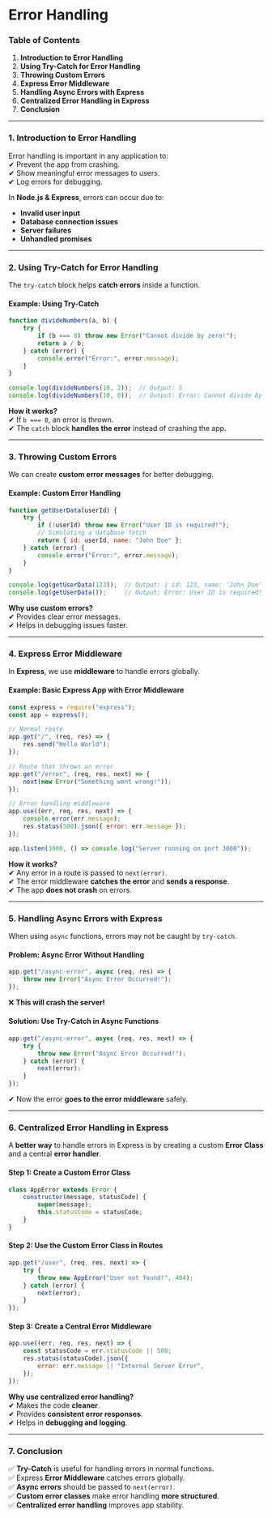 # Error Handling

### **Table of Contents**

1. **Introduction to Error Handling**
2. **Using Try-Catch for Error Handling**
3. **Throwing Custom Errors**
4. **Express Error Middleware**
5. **Handling Async Errors with Express**
6. **Centralized Error Handling in Express**
7. **Conclusion**

***

### **1. Introduction to Error Handling**

Error handling is important in any application to:\
✔ Prevent the app from crashing.\
✔ Show meaningful error messages to users.\
✔ Log errors for debugging.

In **Node.js & Express**, errors can occur due to:

* **Invalid user input**
* **Database connection issues**
* **Server failures**
* **Unhandled promises**

***

### **2. Using Try-Catch for Error Handling**

The `try-catch` block helps **catch errors** inside a function.

#### **Example: Using Try-Catch**

```javascript
function divideNumbers(a, b) {
    try {
        if (b === 0) throw new Error("Cannot divide by zero!");
        return a / b;
    } catch (error) {
        console.error("Error:", error.message);
    }
}

console.log(divideNumbers(10, 2));  // Output: 5
console.log(divideNumbers(10, 0));  // Output: Error: Cannot divide by zero!
```

**How it works?**\
✔ If `b === 0`, an error is thrown.\
✔ The `catch` block **handles the error** instead of crashing the app.

***

### **3. Throwing Custom Errors**

We can create **custom error messages** for better debugging.

#### **Example: Custom Error Handling**

```javascript
function getUserData(userId) {
    try {
        if (!userId) throw new Error("User ID is required!");
        // Simulating a database fetch
        return { id: userId, name: "John Doe" };
    } catch (error) {
        console.error("Error:", error.message);
    }
}

console.log(getUserData(123));  // Output: { id: 123, name: 'John Doe' }
console.log(getUserData());     // Output: Error: User ID is required!
```

**Why use custom errors?**\
✔ Provides clear error messages.\
✔ Helps in debugging issues faster.

***

### **4. Express Error Middleware**

In **Express**, we use **middleware** to handle errors globally.

#### **Example: Basic Express App with Error Middleware**

```javascript
const express = require("express");
const app = express();

// Normal route
app.get("/", (req, res) => {
    res.send("Hello World");
});

// Route that throws an error
app.get("/error", (req, res, next) => {
    next(new Error("Something went wrong!"));
});

// Error handling middleware
app.use((err, req, res, next) => {
    console.error(err.message);
    res.status(500).json({ error: err.message });
});

app.listen(3000, () => console.log("Server running on port 3000"));
```

**How it works?**\
✔ Any error in a route is passed to `next(error)`.\
✔ The error middleware **catches the error** and **sends a response**.\
✔ The app **does not crash** on errors.

***

### **5. Handling Async Errors with Express**

When using `async` functions, errors may not be caught by `try-catch`.

#### **Problem: Async Error Without Handling**

```javascript
app.get("/async-error", async (req, res) => {
    throw new Error("Async Error Occurred!");
});
```

❌ **This will crash the server!**

#### **Solution: Use Try-Catch in Async Functions**

```javascript
app.get("/async-error", async (req, res, next) => {
    try {
        throw new Error("Async Error Occurred!");
    } catch (error) {
        next(error);
    }
});
```

✔ Now the error **goes to the error middleware** safely.

***

### **6. Centralized Error Handling in Express**

A **better way** to handle errors in Express is by creating a custom **Error Class** and a central **error handler**.

#### **Step 1: Create a Custom Error Class**

```javascript
class AppError extends Error {
    constructor(message, statusCode) {
        super(message);
        this.statusCode = statusCode;
    }
}
```

#### **Step 2: Use the Custom Error Class in Routes**

```javascript
app.get("/user", (req, res, next) => {
    try {
        throw new AppError("User not found!", 404);
    } catch (error) {
        next(error);
    }
});
```

#### **Step 3: Create a Central Error Middleware**

```javascript
app.use((err, req, res, next) => {
    const statusCode = err.statusCode || 500;
    res.status(statusCode).json({
        error: err.message || "Internal Server Error",
    });
});
```

**Why use centralized error handling?**\
✔ Makes the code **cleaner**.\
✔ Provides **consistent error responses**.\
✔ Helps in **debugging and logging**.

***

### **7. Conclusion**

✅ **Try-Catch** is useful for handling errors in normal functions.\
✅ Express **Error Middleware** catches errors globally.\
✅ **Async errors** should be passed to `next(error)`.\
✅ **Custom error classes** make error handling **more structured**.\
✅ **Centralized error handling** improves app stability.
